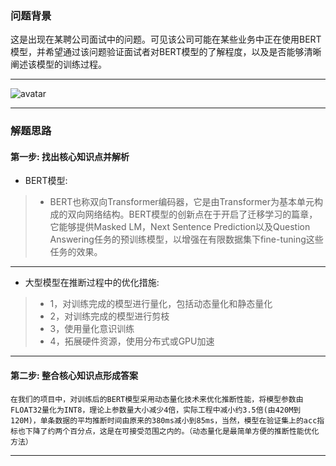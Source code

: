 


### 问题背景


这是出现在某聘公司面试中的问题。可见该公司可能在某些业务中正在使用BERT模型，并希望通过该问题验证面试者对BERT模型的了解程度，以及是否能够清晰阐述该模型的训练过程。

---

![avatar](https://github.com/AITutorials/manuals/blob/master/img/bert1.png)

---

### 解题思路


#### 第一步: 找出核心知识点并解析

* BERT模型:
>	* BERT也称双向Transformer编码器，它是由Transformer为基本单元构成的双向网络结构。BERT模型的创新点在于开启了迁移学习的篇章，它能够提供Masked LM，Next Sentence Prediction以及Question Answering任务的预训练模型，以增强在有限数据集下fine-tuning这些任务的效果。 

---

* 大型模型在推断过程中的优化措施:
>	* 1，对训练完成的模型进行量化，包括动态量化和静态量化
>	* 2，对训练完成的模型进行剪枝
>	* 3，使用量化意识训练
>	* 4，拓展硬件资源，使用分布式或GPU加速

---

#### 第二步: 整合核心知识点形成答案


    在我们的项目中，对训练后的BERT模型采用动态量化技术来优化推断性能，将模型参数由FLOAT32量化为INT8，理论上参数量大小减少4倍，实际工程中减小约3.5倍(由420M到120M)，单条数据的平均推断时间由原来的380ms减小到85ms，当然，模型在验证集上的acc指标也下降了约两个百分点，这是在可接受范围之内的。（动态量化是最简单方便的推断性能优化方法）

---

<!--

### 问题拓展

* 说一说如何优提升BERT模型的训练速度
* 简述动态量化与静态量化之间的差别


---

-->
